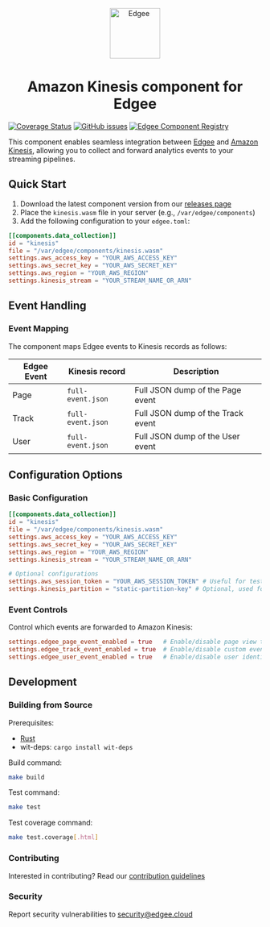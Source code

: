 <div align="center">
<p align="center">
  <a href="https://www.edgee.cloud">
    <picture>
      <source media="(prefers-color-scheme: dark)" srcset="https://cdn.edgee.cloud/img/component-dark.svg">
      <img src="https://cdn.edgee.cloud/img/component.svg" height="100" alt="Edgee">
    </picture>
  </a>
</p>
</div>

<h1 align="center">Amazon Kinesis component for Edgee</h1>

[![Coverage Status](https://coveralls.io/repos/github/edgee-cloud/amazon-kinesis-component/badge.svg)](https://coveralls.io/github/edgee-cloud/amazon-kinesis-component)
[![GitHub issues](https://img.shields.io/github/issues/edgee-cloud/amazon-kinesis-component.svg)](https://github.com/edgee-cloud/amazon-kinesis-component/issues)
[![Edgee Component Registry](https://img.shields.io/badge/Edgee_Component_Registry-Public-green.svg)](https://www.edgee.cloud/edgee/amazon-kinesis)

This component enables seamless integration between [Edgee](https://www.edgee.cloud) and [Amazon Kinesis](https://aws.amazon.com/kinesis/), allowing you to collect and forward analytics events to your streaming pipelines.


## Quick Start

1. Download the latest component version from our [releases page](../../releases)
2. Place the `kinesis.wasm` file in your server (e.g., `/var/edgee/components`)
3. Add the following configuration to your `edgee.toml`:

```toml
[[components.data_collection]]
id = "kinesis"
file = "/var/edgee/components/kinesis.wasm"
settings.aws_access_key = "YOUR_AWS_ACCESS_KEY"
settings.aws_secret_key = "YOUR_AWS_SECRET_KEY"
settings.aws_region = "YOUR_AWS_REGION"
settings.kinesis_stream = "YOUR_STREAM_NAME_OR_ARN"
```


## Event Handling

### Event Mapping
The component maps Edgee events to Kinesis records as follows:

| Edgee Event | Kinesis record | Description |
|-------------|----------------|-------------|
| Page        | `full-event.json` | Full JSON dump of the Page event |
| Track       | `full-event.json` | Full JSON dump of the Track event |
| User        | `full-event.json` | Full JSON dump of the User event |


## Configuration Options

### Basic Configuration
```toml
[[components.data_collection]]
id = "kinesis"
file = "/var/edgee/components/kinesis.wasm"
settings.aws_access_key = "YOUR_AWS_ACCESS_KEY"
settings.aws_secret_key = "YOUR_AWS_SECRET_KEY"
settings.aws_region = "YOUR_AWS_REGION"
settings.kinesis_stream = "YOUR_STREAM_NAME_OR_ARN"

# Optional configurations
settings.aws_session_token = "YOUR_AWS_SESSION_TOKEN" # Useful for tests, not recommended in prod since it's short-lived
settings.kinesis_partition = "static-partition-key" # Optional, used for all PutRecord calls
```


### Event Controls
Control which events are forwarded to Amazon Kinesis:
```toml
settings.edgee_page_event_enabled = true   # Enable/disable page view tracking
settings.edgee_track_event_enabled = true  # Enable/disable custom event tracking
settings.edgee_user_event_enabled = true   # Enable/disable user identification
```


## Development

### Building from Source
Prerequisites:
- [Rust](https://www.rust-lang.org/tools/install)
- wit-deps: `cargo install wit-deps`

Build command:
```bash
make build
```

Test command:
```bash
make test
```

Test coverage command:
```bash
make test.coverage[.html]
```

### Contributing
Interested in contributing? Read our [contribution guidelines](./CONTRIBUTING.md)

### Security
Report security vulnerabilities to [security@edgee.cloud](mailto:security@edgee.cloud)
